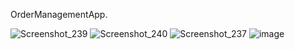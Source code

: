 OrderManagementApp.


![Screenshot_239](https://github.com/user-attachments/assets/4fc00bc2-5247-47f9-a23d-3dcd8b4ecaa1)
![Screenshot_240](https://github.com/user-attachments/assets/0ddfe853-8388-4ad2-886b-9493093dd1c5)
![Screenshot_237](https://github.com/user-attachments/assets/00d87580-d78a-4a6e-941d-aa078e34d5fd)
![image](https://github.com/user-attachments/assets/bfed716a-2ea8-4a3a-ab7a-4de88f80d24c)

